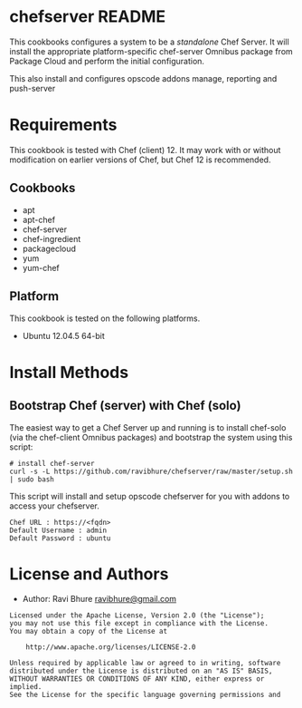 chefserver README
==================

This cookbooks configures a system to be a *standalone* Chef Server. It
will install the appropriate platform-specific chef-server Omnibus
package from Package Cloud and perform the initial configuration.

This also install and configures opscode addons manage, reporting and push-server

Requirements
============

This cookbook is tested with  Chef (client) 12. It may work with or
without modification on earlier versions of Chef, but Chef 12 is
recommended.

## Cookbooks

* apt
* apt-chef
* chef-server
* chef-ingredient
* packagecloud
* yum
* yum-chef

## Platform

This cookbook is tested on the following platforms.

- Ubuntu 12.04.5 64-bit

Install Methods
===============

## Bootstrap Chef (server) with Chef (solo)

The easiest way to get a Chef Server up and running is to install
chef-solo (via the chef-client Omnibus packages) and bootstrap the
system using this script:

    # install chef-server
    curl -s -L https://github.com/ravibhure/chefserver/raw/master/setup.sh | sudo bash


This script will install and setup opscode chefserver for you with addons to access
your chefserver.

    Chef URL : https://<fqdn>
    Default Username : admin
    Default Password : ubuntu


# License and Authors

* Author: Ravi Bhure <ravibhure@gmail.com>

```text
Licensed under the Apache License, Version 2.0 (the "License");
you may not use this file except in compliance with the License.
You may obtain a copy of the License at

    http://www.apache.org/licenses/LICENSE-2.0

Unless required by applicable law or agreed to in writing, software
distributed under the License is distributed on an "AS IS" BASIS,
WITHOUT WARRANTIES OR CONDITIONS OF ANY KIND, either express or implied.
See the License for the specific language governing permissions and
```
